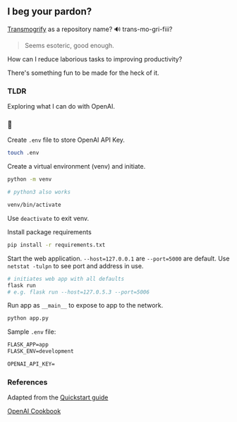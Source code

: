 ## I beg your pardon?
[Transmogrify](https://www.merriam-webster.com/dictionary/transmogrify) as a repository name? 🔊 trans-mo-gri-fiii? 

> Seems esoteric, good enough. 

How can I reduce laborious tasks to improving productivity?

There's something fun to be made for the heck of it.

### TLDR 
Exploring what I can do with OpenAI.

### 🫧

Create `.env` file to store OpenAI API Key.

```bash
touch .env
```

Create a virtual environment (venv) and initiate. 

```bash
python -m venv

# python3 also works

venv/bin/activate
```

Use `deactivate` to exit venv.

Install package requirements

```bash
pip install -r requirements.txt
```

Start the web application. `--host=127.0.0.1` are `--port=5000` are default. Use `netstat -tulpn` to see port and address in use.

```bash
# initiates web app with all defaults
flask run
# e.g. flask run --host=127.0.5.3 --port=5006
```

Run app as `__main__` to expose to app to the network.

```bash
python app.py
```

Sample `.env` file:

```txt
FLASK_APP=app
FLASK_ENV=development

OPENAI_API_KEY=
```

### References

Adapted from the [Quickstart guide](https://github.com/openai/openai-quickstart-python)

[OpenAI Cookbook](https://github.com/openai/openai-cookbook)